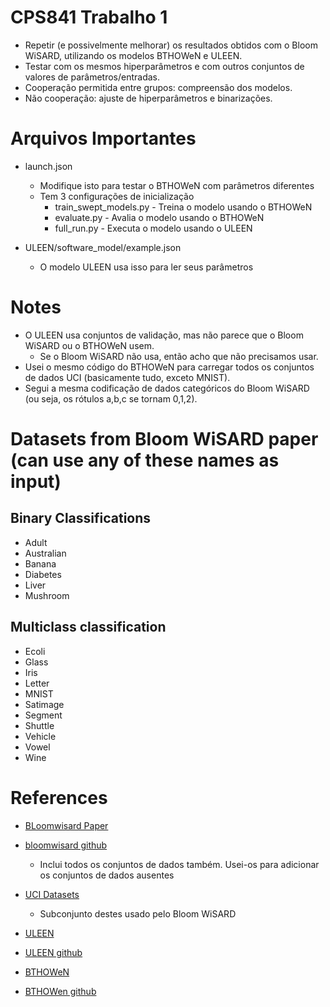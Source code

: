 # CPS841 Trabalho 1 
* Repetir (e possivelmente melhorar) os resultados obtidos com o Bloom WiSARD, utilizando os modelos BTHOWeN e ULEEN.
* Testar com os mesmos hiperparâmetros e com outros conjuntos de valores de parâmetros/entradas.
* Cooperação permitida entre grupos: compreensão dos modelos.
* Não cooperação: ajuste de hiperparâmetros e binarizações.

# Arquivos Importantes
* launch.json
    - Modifique isto para testar o BTHOWeN com parâmetros diferentes
    - Tem 3 configurações de inicialização
        - train_swept_models.py - Treina o modelo usando o BTHOWeN
        - evaluate.py - Avalia o modelo usando o BTHOWeN
        - full_run.py - Executa o modelo usando o ULEEN

* ULEEN/software_model/example.json
    - O modelo ULEEN usa isso para ler seus parâmetros

# Notes
* O ULEEN usa conjuntos de validação, mas não parece que o Bloom WiSARD ou o BTHOWeN usem.
    - Se o Bloom WiSARD não usa, então acho que não precisamos usar.
* Usei o mesmo código do BTHOWeN para carregar todos os conjuntos de dados UCI (basicamente tudo, exceto MNIST).
* Segui a mesma codificação de dados categóricos do Bloom WiSARD (ou seja, os rótulos a,b,c se tornam 0,1,2).


# Datasets from Bloom WiSARD paper (can use any of these names as input)
## Binary Classifications
* Adult
* Australian
* Banana
* Diabetes
* Liver
* Mushroom

## Multiclass classification
* Ecoli
* Glass
* Iris
* Letter
* MNIST
* Satimage
* Segment
* Shuttle
* Vehicle
* Vowel
* Wine


# References
* [BLoomwisard Paper](https://moodle.cos.ufrj.br/pluginfile.php/57035/mod_resource/content/1/1-s2.0-S0925231220305105-main-2.pdf)
* [bloomwisard github](https://github.com/leandro-santiago/bloomwisard)
    - Inclui todos os conjuntos de dados também. Usei-os para adicionar os conjuntos de dados ausentes

* [UCI Datasets](https://archive.ics.uci.edu/datasets)
    - Subconjunto destes usado pelo Bloom WiSARD

* [ULEEN](https://dl.acm.org/doi/epdf/10.1145/3629522)
* [ULEEN github](https://github.com/ZSusskind/ULEEN)

* [BTHOWeN](https://moodle.cos.ufrj.br/pluginfile.php/57024/mod_resource/content/1/3559009.3569680.pdf)
* [BTHOWen github](https://github.com/ZSusskind/BTHOWeN)
